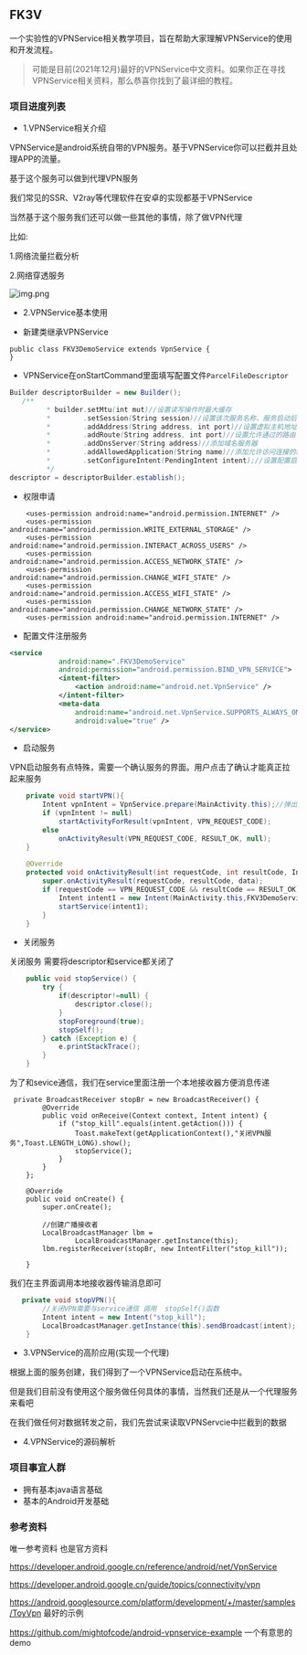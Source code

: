 ## FK3V

一个实验性的VPNService相关教学项目，旨在帮助大家理解VPNService的使用和开发流程。

>可能是目前(2021年12月)最好的VPNService中文资料。如果你正在寻找VPNService相关资料，那么恭喜你找到了最详细的教程。
                         
                                                                                                          

### 项目进度列表

- 1.VPNService相关介绍

VPNService是android系统自带的VPN服务。基于VPNService你可以拦截并且处理APP的流量。

基于这个服务可以做到代理VPN服务

我们常见的SSR、V2ray等代理软件在安卓的实现都基于VPNService

当然基于这个服务我们还可以做一些其他的事情，除了做VPN代理

比如:

1.网络流量拦截分析

2.网络穿透服务

![img.png](https://developer.android.com/images/guide/topics/connectivity/vpn-app-arch.svg)
  
- 2.VPNService基本使用

- 新建类继承VPNService

```
public class FKV3DemoService extends VpnService {
}
```


- VPNService在onStartCommand里面填写配置文件`ParcelFileDescriptor`
```java
Builder descriptorBuilder = new Builder();
   /**
         * builder.setMtu(int mut)//设置读写操作时最大缓存
         *        .setSession(String session)//设置该次服务名称，服务启动后可在手机设置界面查看
         *        .addAddress(String address, int port)//设置虚拟主机地址和端口
         *        .addRoute(String address, int port)//设置允许通过的路由
         *        .addDnsServer(String address)//添加域名服务器
         *        .addAllowedApplication(String name)//添加允许访问连接的程序
         *        .setConfigureIntent(PendingIntent intent);//设置配置启动项
         */
descriptor = descriptorBuilder.establish();        
```


- 权限申请

```
    <uses-permission android:name="android.permission.INTERNET" />
    <uses-permission android:name="android.permission.WRITE_EXTERNAL_STORAGE" />
    <uses-permission android:name="android.permission.INTERACT_ACROSS_USERS" />
    <uses-permission android:name="android.permission.ACCESS_NETWORK_STATE" />
    <uses-permission android:name="android.permission.CHANGE_WIFI_STATE" />
    <uses-permission android:name="android.permission.ACCESS_WIFI_STATE" />
    <uses-permission android:name="android.permission.CHANGE_NETWORK_STATE" />
    <uses-permission android:name="android.permission.INTERNET" />

```
- 配置文件注册服务

```xml
<service
            android:name=".FKV3DemoService"
            android:permission="android.permission.BIND_VPN_SERVICE">
            <intent-filter>
                <action android:name="android.net.VpnService" />
            </intent-filter>
            <meta-data
                android:name="android.net.VpnService.SUPPORTS_ALWAYS_ON"
                android:value="true" />
</service>
```

- 启动服务

VPN启动服务有点特殊，需要一个确认服务的界面。用户点击了确认才能真正拉起来服务

```java
    private void startVPN(){
        Intent vpnIntent = VpnService.prepare(MainActivity.this);//弹出确认VPN框
        if (vpnIntent != null)
            startActivityForResult(vpnIntent, VPN_REQUEST_CODE);
        else
            onActivityResult(VPN_REQUEST_CODE, RESULT_OK, null);
    }
    
    @Override
    protected void onActivityResult(int requestCode, int resultCode, Intent data) {
        super.onActivityResult(requestCode, resultCode, data);
        if (requestCode == VPN_REQUEST_CODE && resultCode == RESULT_OK) {
            Intent intent1 = new Intent(MainActivity.this,FKV3DemoService.class);
            startService(intent1);
        }
    }
```


- 关闭服务

关闭服务 需要将descriptor和service都关闭了

```java
    public void stopService() {
        try {
            if(descriptor!=null) {
                descriptor.close();
            }
            stopForeground(true);
            stopSelf();
        } catch (Exception e) {
            e.printStackTrace();
        }
    }
```

为了和sevice通信，我们在service里面注册一个本地接收器方便消息传递

```
 private BroadcastReceiver stopBr = new BroadcastReceiver() {
        @Override
        public void onReceive(Context context, Intent intent) {
            if ("stop_kill".equals(intent.getAction())) {
                Toast.makeText(getApplicationContext(),"关闭VPN服务",Toast.LENGTH_LONG).show();
                stopService();
            }
        }
    };

    @Override
    public void onCreate() {
        super.onCreate();

        //创建广播接收者
        LocalBroadcastManager lbm =
                LocalBroadcastManager.getInstance(this);
        lbm.registerReceiver(stopBr, new IntentFilter("stop_kill"));

    }
```

我们在主界面调用本地接收器传输消息即可

```java
   private void stopVPN(){
        //关闭VPN需要与service通信 调用  stopSelf()函数
        Intent intent = new Intent("stop_kill");
        LocalBroadcastManager.getInstance(this).sendBroadcast(intent);
    }

```

- 3.VPNService的高阶应用(实现一个代理)

根据上面的服务创建，我们得到了一个VPNService启动在系统中。

但是我们目前没有使用这个服务做任何具体的事情，当然我们还是从一个代理服务来看吧

在我们做任何对数据转发之前，我们先尝试来读取VPNServcie中拦截到的数据







- 4.VPNService的源码解析




### 项目事宜人群

- 拥有基本java语言基础
- 基本的Android开发基础


### 参考资料

唯一参考资料 也是官方资料

https://developer.android.google.cn/reference/android/net/VpnService

https://developer.android.google.cn/guide/topics/connectivity/vpn

https://android.googlesource.com/platform/development/+/master/samples/ToyVpn 最好的示例

https://github.com/mightofcode/android-vpnservice-example 一个有意思的demo

[comment]: <> (Android VPNService简述    https://www.jianshu.com/p/d2e3ccd6bcb3)

[comment]: <> (有赞团队关于VPNSevice的介绍 https://tech.youzan.com/app-gateway-one-switch/ )

[comment]: <> (还有一些比如ssr_adnroid、clash_android、V2ray_android等项目的分析)


